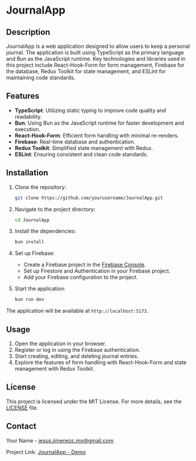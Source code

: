# JournalApp

## Description

JournalApp is a web application designed to allow users to keep a personal journal. The application is built using TypeScript as the primary language and Bun as the JavaScript runtime. Key technologies and libraries used in this project include React-Hook-Form for form management, Firebase for the database, Redux Toolkit for state management, and ESLint for maintaining code standards.

## Features

- **TypeScript**: Utilizing static typing to improve code quality and readability.
- **Bun**: Using Bun as the JavaScript runtime for faster development and execution.
- **React-Hook-Form**: Efficient form handling with minimal re-renders.
- **Firebase**: Real-time database and authentication.
- **Redux Toolkit**: Simplified state management with Redux.
- **ESLint**: Ensuring consistent and clean code standards.

## Installation

1. Clone the repository:
    ```bash
    git clone https://github.com/yourusername/JournalApp.git
    ```

2. Navigate to the project directory:
    ```bash
    cd JournalApp
    ```

3. Install the dependencies:
    ```bash
    bun install
    ```

4. Set up Firebase:
    - Create a Firebase project in the [Firebase Console](https://console.firebase.google.com/).
    - Set up Firestore and Authentication in your Firebase project.
    - Add your Firebase configuration to the project.

5. Start the application:
    ```bash
    bun run dev
    ```

The application will be available at `http://localhost:5173`.

## Usage

1. Open the application in your browser.
2. Register or log in using the Firebase authentication.
3. Start creating, editing, and deleting journal entries.
4. Explore the features of form handling with React-Hook-Form and state management with Redux Toolkit.

## License

This project is licensed under the MIT License. For more details, see the [LICENSE](LICENSE) file.

## Contact

Your Name - [jesus.jimenezc.mx@gmail.com](mailto:jesus.jimenezc.mx@gmail.com)

Project Link: [JournalApp - Demo](journal-app-five.vercel.app)
